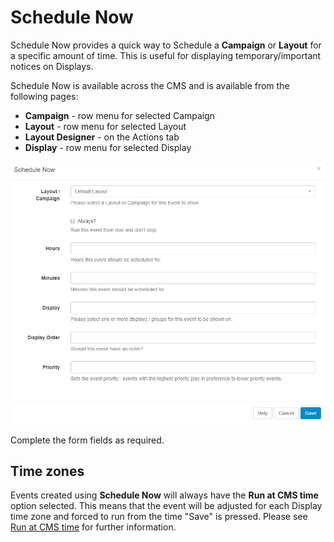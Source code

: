 <!--toc=scheduling-->

# Schedule Now

Schedule Now provides a quick way to Schedule a **Campaign** or **Layout** for a specific amount of time.
<tip>
This is useful for displaying temporary/important notices on Displays.

</tip>

Schedule Now is available across the CMS and is available from the following pages:

- **Campaign** - row menu for selected Campaign
- **Layout** - row menu for selected Layout
- **Layout Designer** - on the Actions tab
- **Display** - row menu for selected Display

![](img/schedule_schedule_now_form.png)

Complete the form fields as required.

## Time zones 

Events created using **Schedule Now** will always have the **Run at CMS time** option selected. This means that the event will be adjusted for each Display time zone and forced to run from the time "Save" is pressed. Please see [Run at CMS time](scheduling_events.html) for further information.